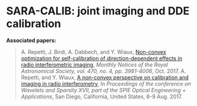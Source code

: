 # SARA-CALIB: joint imaging and DDE calibration

**Associated papers:**
> A. Repetti, J. Birdi, A. Dabbech, and Y. Wiaux, <a href="https://arxiv.org/abs/1701.03689">Non-convex optimization for self-calibration of direction-dependent effects in radio interferometric imaging</a>, <i>Monthly Notices of the Royal Astronomical Society, vol. 470, no. 4, pp. 3981-4006</i>, Oct. 2017.
> A. Repetti, and Y. Wiaux, <a href="http://spie.org/Publications/Proceedings/Paper/10.1117/12.2273766">A non-convex perspective on calibration and imaging in radio interferometry</a>, In <i>Proceedings of the conference on Wavelets and Sparsity XVII, part of the SPIE Optical Engineering + Applications</i>, San Diego, California, United States, 6-9 Aug. 2017.

